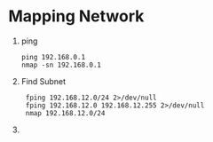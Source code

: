 # Mapping Network

1. ping 

       ping 192.168.0.1
       nmap -sn 192.168.0.1
     
2. Find Subnet 

        fping 192.168.12.0/24 2>/dev/null
        fping 192.168.12.0 192.168.12.255 2>/dev/null
        nmap 192.168.12.0/24 
      
      
3.       
